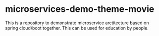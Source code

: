 # microservices-demo-theme-movie
This is a repository to demonstrate microservice arctitecture based on spring cloud/boot together. This can be used for education by people.

